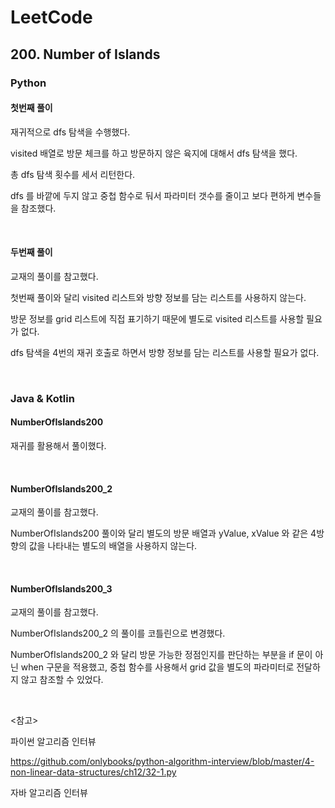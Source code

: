 # LeetCode

## 200. Number of Islands

### Python 

#### 첫번째 풀이

재귀적으로 dfs 탐색을 수행했다.

visited 배열로 방문 체크를 하고 방문하지 않은 육지에 대해서 dfs 탐색을 했다.

총 dfs 탐색 횟수를 세서 리턴한다.

dfs 를 바깥에 두지 않고 중첩 함수로 둬서 파라미터 갯수를 줄이고 보다 편하게 변수들을 참조했다.

<br>

#### 두번째 풀이

교재의 풀이를 참고했다. 

첫번째 풀이와 달리 visited 리스트와 방향 정보를 담는 리스트를 사용하지 않는다.

방문 정보를 grid 리스트에 직접 표기하기 때문에 별도로 visited 리스트를 사용할 필요가 없다.

dfs 탐색을 4번의 재귀 호출로 하면서 방향 정보를 담는 리스트를 사용할 필요가 없다.

<br>

### Java & Kotlin

#### NumberOfIslands200

재귀를 활용해서 풀이했다.

<br>

#### NumberOfIslands200_2

교재의 풀이를 참고했다.

NumberOfIslands200 풀이와 달리 별도의 방문 배열과 yValue, xValue 와 같은 4방향의 값을 나타내는 별도의 배열을 사용하지 않는다.

<br>

#### NumberOfIslands200_3

교재의 풀이를 참고했다.

NumberOfIslands200_2 의 풀이를 코틀린으로 변경했다.

NumberOfIslands200_2 와 달리 방문 가능한 정점인지를 판단하는 부분을 if 문이 아닌 when 구문을 적용했고, 중첩 함수를 사용해서 grid 값을 별도의 파라미터로 전달하지 않고 참조할 수 있었다.

<br>

<참고>

파이썬 알고리즘 인터뷰

https://github.com/onlybooks/python-algorithm-interview/blob/master/4-non-linear-data-structures/ch12/32-1.py

자바 알고리즘 인터뷰

